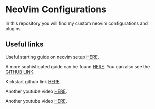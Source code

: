# NeoVim Configurations

In this repository you will find my custom neovim configurations and plugins.

## Useful links

Useful starting guide on neovim setup [HERE](https://www.youtube.com/watch?v=zHTeCSVAFNY&t=120s).

A more sophisticated guide can be found [HERE](https://www.youtube.com/watch?v=KYDG3AHgYEs).
You can also see the [GITHUB LINK](https://github.com/hendrikmi/neovim-kickstart-config/tree/main).

Kickstart github link [HERE](https://github.com/nvim-lua/kickstart.nvim/blob/master/init.lua).

Another youtube video [HERE](https://www.youtube.com/watch?v=G7-qUMKSH_Y).

Another youtube video [HERE](https://www.youtube.com/watch?v=6pAG3BHurdM).
